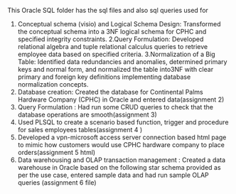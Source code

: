 This Oracle SQL folder has the sql files and also sql queries used for
1. Conceptual schema (visio) and Logical Schema Design: Transformed the conceptual schema into a 3NF logical schema for CPHC and specified integrity constraints.
2.Query Formulation: Developed relational algebra and tuple relational calculus queries to retrieve employee data based on specified criteria.
3.Normalization of a Big Table: Identified data redundancies and anomalies, determined primary
 keys and normal form, and normalized the table into3NF with clear primary and foreign key definitions implementing database normalization concepts.
4. Database creation: Created the database for Continental Palms Hardware Company (CPHC) in Oracle and entered data(assignment 2)
5. Query Formulation : Had run some CRUD queries to check that the database operations are smooth(assignment 3)
6. Used PLSQL to create a scenario based function, trigger and procedure for sales employees tables(assignment 4 )
7. Developed a vpn-microsoft access server connection based html page to mimic how customers would use CPHC hardware company to place orders(assignment 5 html)
8. Data warehousing and OLAP transaction management : Created a data warehouse in Oracle based on the following star schema provided as per the use case, entered sample data and had run sample OLAP queries (assignment 6 file)

